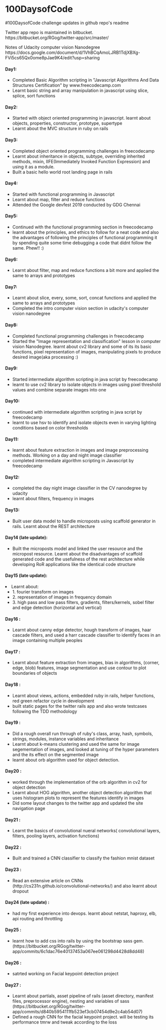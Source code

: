 # 100DaysofCode
#100DaysofCode challenge updates in github repo's readme
<p> Twitter app repo is maintained in bitbucket. https://bitbucket.org/RGog/twitter-app/src/master/</p>
<p> Notes of Udacity computer vision Nanodegree https://docs.google.com/document/d/1VhBCqAmoLJRB1TdjXBXg-FVi5cs65Qx0ome8pJae9K4/edit?usp=sharing </li>
<h4>Day1:</h4>
<ul>
  <li>Completed Basic Algorithm scripting in "Javascript Algorithms And Data Structures Certification" by www.freecodecamp.com</li>
  <li>Learnt basic string and array manipulation in javascript using slice, splice, sort functions</li>
</ul>  
<h4>Day2:</h4>
<ul>
  <li>Started with object oriented programming in javascript. learnt about objects, properties, constructor, prototype, supertype</li>
  <li>Learnt about the MVC structure in ruby on rails</li>
</ul>
<h4>Day3:</h4>
<ul>
  <li>Completed object oriented programming challenges in freecodecamp</li>
  <li>Learnt about inheritance in objects, subtype, overriding inherited methods, mixin, IIFE(Immediately Invoked Function Expression) and using it as a module.</li>
  <li>Built a basic hello world root landing page in rails</li>
</ul>
<h4>Day4:</h4>
<ul>
  <li>Started with functional programming in Javascript</li>
  <li>Learnt about map, filter and reduce functions</li>
  <li>Attended the Google devfest 2019 conducted by GDG Chennai</li>
</ul>
<h4>Day5:</h4>
<ul>
  <li>Continued with the functional programming section in freecodecamp</li>
  <li>learnt about the principles, and ethics to follow for a neat code and also the advantages of following the principles of functional programming it by spending quite some time debugging a code that didnt follow the same. Phew!! :)</li>
</ul>
<h4>Day6:</h4>
<ul>
  <li>Learnt about filter, map and reduce functions a bit more and applied the same to arrays and prototypes</li>
</ul>
<h4>Day7:</h4>
<ul>
  <li>Learnt about slice, every, some, sort, concat functions and applied the same to arrays and prototypes</li>
  <li>Completed the intro computer vision section in udacity's computer vision nanodegree</li> 
</ul>
<h4>Day8:</h4>
<ul>
  <li>Completed functional programming challenges in freecodecamp</li>
  <li>Started the "Image representation and classification" lesson in computer vision Nanodegree. learnt about cv2 library and some of its its basic functions, pixel representation of images, manipulating pixels to produce desired image(aka processing :)</li>
</ul>
<h4>Day9:</h4>
<ul>
  <li>Started intermediate algorithm scripting in java script by freecodecamp</li>
  <li>learnt to use cv2 library to isolate objects in images using pixel threshold values and combine separate images into one</li>
</ul>
<h4>Day10:</h4>
<ul>
  <li>continued with intermediate algorithm scripting in java script by freecodecamp</li>
  <li>learnt to use hsv to identify and isolate objects even in varying lighting conditions based on color thresholds </li>
</ul>
<h4>Day11:</h4>
<ul>
  <li>learnt about feature extraction in images and image preprocessing methods. Working on a day and night image classifier</li>
  <li>completed intermediate algorithm scripting in Javascript by freecodecamp</li>
</ul>
<h4>Day12:</h4>
<ul>
  <li>completed the day night image classifier in the CV nanodegree by udacity</li>
  <li>learnt about filters, frequency in images</li>
</ul>
<h4>Day13:</h4>
<ul>
  <li>Built user data model to handle microposts using scaffold generator in rails. Learnt about the REST architecture</li>
</ul>
<h4>Day14 (late update):</h4>
<ul>
  <li>Built the microposts model and linked the user resource and the micropost resource. Learnt about the disadvantages of scaffold generated code and the usefulness of the rest architecture while developing RoR applications like the identical code structure</li>
</ul>
<h4>Day15 (late update):</h4>
  <li>Learnt about:
  <ul>
    <li>1. fourier transform on images</li>
    <li>2. representation of images in frequency domain</li>
    <li>3. high pass and low pass filters, gradients, filters/kernels, sobel filter and edge detection (horizontal and vertical)</li>
  </ul>
  </li>
</ul>
<h4>Day16 :</h4>
<ul>
  <li>Learnt about canny edge detector, hough transform of images, haar cascade filters, and used a harr cascade classifier to identify faces in an image containing multiple peoples</li>
</ul>
<h4>Day17 :</h4>
<ul>
  <li>Learnt about feature extraction from images, bias in algorithms, (corner, edge, blob) features, image segmentation and use contour to plot boundaries of objects </li>
</ul>
<h4>Day18 :</h4>
<ul>
  <li>Learnt about views, actions, embedded ruby in rails, helper functions, red green refactor cycle in development</li>
  <li>built static pages for the twitter rails app and also wrote testcases following the TDD methodology</li>
</ul>
<h4>Day19 :</h4>
<ul>
  <li>Did a rough overall run through of ruby's class, array, hash, symbols, strings, modules, instance variables and inheritance</li>
  <li>Learnt about k-means clustering and used the same for image segementation of images, and looked at tuning of the hyper parameters and the its effect on the segmented image</li>
  <li>learnt about orb algorithm used for object detection.</li> 
</ul>
<h4>Day20 :</h4>
<ul>
  <li>worked through the implementation of the orb algorithm in cv2 for object detection</li>
  <li>Learnt about HOG algorithm, another object detection algorithm that uses histogram plots to represent the features identify in images</li>
  <li>Did some layout changes to the twitter app and updated the site navigation page</li>
</ul>
<h4>Day21 :</h4>
<ul>
  <li>Learnt the basics of convolutional nueral networks( convolutional layers, filters, pooling layers, activation functions)</li>
</ul>
<h4>Day22 :</h4>
<ul>
  <li>Built and trained a CNN classifier to classify the fashion mnist dataset</li>
</ul>
<h4>Day23 :</h4>
<ul>
  <li>Read an extensive article on CNNs (http://cs231n.github.io/convolutional-networks/) and also learnt about dropout</li>
</ul>
<h4>Day24 (late update) :</h4>
<ul>
  <li>had my first experience into devops. learnt about netstat, haproxy, elb, api routing and throttling</li>
</ul>
<h4>Day25 :</h4>
<ul>
  <li>learnt how to add css into rails by using the bootstrap sass gem. (https://bitbucket.org/RGog/twitter-app/commits/6c1dac76e40137453a067ee061298d4428d8dd48) </li>
</ul>
<h4>Day26 :</h4>
<ul>
  <li>satrted working on Facial keypoint detection project </li>
</ul>
<h4>Day27 :</h4>
<ul>
  <li>Learnt about partials, asset pipeline of rails (asset directory, manifest files, preprocessor engine), nesting and variables of sass (https://bitbucket.org/RGog/twitter-app/commits/d840b5954111fb523ef3cb07454d9e2c4ab54d07) </li>
  <li>Defined a rough CNN for the facial keypoint project. will be testing its performance tmrw and tweak according to the loss</li>
</ul>





  
